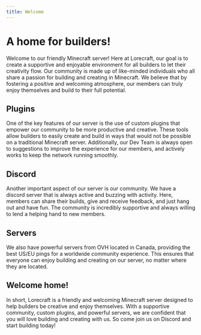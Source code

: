 ```yaml
---
title: Welcome
---
```


# A home for builders!

Welcome to our friendly Minecraft server! Here at Lorecraft, our goal is to create a supportive and enjoyable environment for all builders to let their creativity flow. Our community is made up of like-minded individuals who all share a passion for building and creating in Minecraft. We believe that by fostering a positive and welcoming atmosphere, our members can truly enjoy themselves and build to their full potential.

<CustomCta 
    title="This is cta 2 in doc page"
    desc="Ea aute laborum est commodo deserunt sint duis est. Veniam culpa laboris cupidatat pariatur irure proident ut enim ea reprehenderit duis elit. Proident cillum id ad occaecat. Cupidatat Lorem enim ea reprehenderit commodo commodo. Mollit laboris duis enim irure ex tempor esse qui sunt ipsum labore sint mollit aute."
    btnUrl="/"
    btnText="CTA TWO BTN"
/>

## Plugins

One of the key features of our server is the use of custom plugins that empower our community to be more productive and creative. These tools allow builders to easily create and build in ways that would not be possible on a traditional Minecraft server. Additionally, our Dev Team is always open to suggestions to improve the experience for our members, and actively works to keep the network running smoothly.

<CustomCta 
    title="This is cta 3 in doc page"
    desc="Ea aute laborum est commodo deserunt sint duis est. Veniam culpa laboris cupidatat pariatur irure proident ut enim ea reprehenderit duis elit. Proident cillum id ad occaecat. Cupidatat Lorem enim ea reprehenderit commodo commodo. Mollit laboris duis enim irure ex tempor esse qui sunt ipsum labore sint mollit aute."
    btnUrl="/"
    btnText="CTA THREE"
    bgColor="indigo"
    bgImg="../images/lightcleaner.png"
    overlayOpacity="75"
/>

## Discord

Another important aspect of our server is our community. We have a discord server that is always active and buzzing with activity. Here, members can share their builds, give and receive feedback, and just hang out and have fun. The community is incredibly supportive and always willing to lend a helping hand to new members.

## Servers

We also have powerful servers from OVH located in Canada, providing the best US/EU pings for a worldwide community experience. This ensures that everyone can enjoy building and creating on our server, no matter where they are located.

## Welcome home!

In short, Lorecraft is a friendly and welcoming Minecraft server designed to help builders be creative and enjoy themselves. With a supportive community, custom plugins, and powerful servers, we are confident that you will love building and creating with us. So come join us on Discord and start building today!
